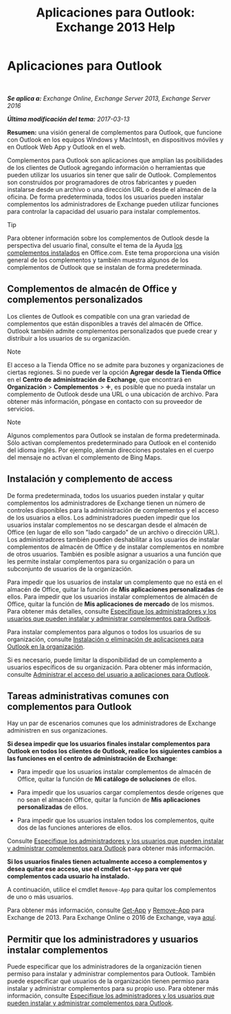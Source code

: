 ﻿---
title: 'Aplicaciones para Outlook: Exchange 2013 Help'
TOCTitle: Aplicaciones para Outlook
ms:assetid: 28b6f2a1-a235-4023-b561-6fd304962775
ms:mtpsurl: https://technet.microsoft.com/es-es/library/JJ943753(v=EXCHG.150)
ms:contentKeyID: 52062019
ms.date: 05/22/2018
mtps_version: v=EXCHG.150
ms.translationtype: MT
---

# Aplicaciones para Outlook

 

_**Se aplica a:** Exchange Online, Exchange Server 2013, Exchange Server 2016_

_**Última modificación del tema:** 2017-03-13_

**Resumen:**  una visión general de complementos para Outlook, que funcione con Outlook en los equipos Windows y MacIntosh, en dispositivos móviles y en Outlook Web App y Outlook en el web.

Complementos para Outlook son aplicaciones que amplían las posibilidades de los clientes de Outlook agregando información o herramientas que pueden utilizar los usuarios sin tener que salir de Outlook. Complementos son construidos por programadores de otros fabricantes y pueden instalarse desde un archivo o una dirección URL o desde el almacén de la oficina. De forma predeterminada, todos los usuarios pueden instalar complementos los administradores de Exchange pueden utilizar funciones para controlar la capacidad del usuario para instalar complementos.


> [!TIP]
> Para obtener información sobre los complementos de Outlook desde la perspectiva del usuario final, consulte el tema de la Ayuda <A href="https://go.microsoft.com/fwlink/p/?linkid=282387">los complementos instalados</A> en Office.com. Este tema proporciona una visión general de los complementos y también muestra algunos de los complementos de Outlook que se instalan de forma predeterminada.



## Complementos de almacén de Office y complementos personalizados

Los clientes de Outlook es compatible con una gran variedad de complementos que están disponibles a través del almacén de Office. Outlook también admite complementos personalizados que puede crear y distribuir a los usuarios de su organización.


> [!NOTE]
> El acceso a la Tienda Office no se admite para buzones y organizaciones de ciertas regiones. Si no puede ver la opción <STRONG>Agregar desde la Tienda Office</STRONG> en el <STRONG>Centro de administración de Exchange</STRONG>, que encontrará en <STRONG>Organización</STRONG> &gt; <STRONG>Complementos</STRONG> &gt; <IMG title="Agregar icono" alt="Agregar icono" src="images/JJ218640.c1e75329-d6d7-4073-a27d-498590bbb558(EXCHG.150).gif">, es posible que no pueda instalar un complemento de Outlook desde una URL o una ubicación de archivo. Para obtener más información, póngase en contacto con su proveedor de servicios.




> [!NOTE]
> Algunos complementos para Outlook se instalan de forma predeterminada. Sólo activan complementos predeterminado para Outlook en el contenido del idioma inglés. Por ejemplo, alemán direcciones postales en el cuerpo del mensaje no activan el complemento de Bing Maps.



## Instalación y complemento de access

De forma predeterminada, todos los usuarios pueden instalar y quitar complementos los administradores de Exchange tienen un número de controles disponibles para la administración de complementos y el acceso de los usuarios a ellos. Los administradores pueden impedir que los usuarios instalar complementos no se descargan desde el almacén de Office (en lugar de ello son "lado cargado" de un archivo o dirección URL). Los administradores también pueden deshabilitar a los usuarios de instalar complementos de almacén de Office y de instalar complementos en nombre de otros usuarios. También es posible asignar a usuarios a una función que les permite instalar complementos para su organización o para un subconjunto de usuarios de la organización.

Para impedir que los usuarios de instalar un complemento que no está en el almacén de Office, quitar la función de **Mis aplicaciones personalizadas** de ellos. Para impedir que los usuarios instalar complementos de almacén de Office, quitar la función de **Mis aplicaciones de mercado** de los mismos. Para obtener más detalles, consulte [Especifique los administradores y los usuarios que pueden instalar y administrar complementos para Outlook](https://docs.microsoft.com/es-es/exchange/clients-and-mobile-in-exchange-online/add-ins-for-outlook/specify-who-can-install-and-manage-add-ins).

Para instalar complementos para algunos o todos los usuarios de su organización, consulte [Instalación o eliminación de aplicaciones para Outlook en la organización](https://docs.microsoft.com/es-es/exchange/clients-and-mobile-in-exchange-online/add-ins-for-outlook/install-or-remove-outlook-add-ins).

Si es necesario, puede limitar la disponibilidad de un complemento a usuarios específicos de su organización. Para obtener más información, consulte [Administrar el acceso del usuario a aplicaciones para Outlook](manage-user-access-to-add-ins-for-outlook-exchange-online-help.md).

## Tareas administrativas comunes con complementos para Outlook

Hay un par de escenarios comunes que los administradores de Exchange administren en sus organizaciones.

**Si desea impedir que los usuarios finales instalar complementos para Outlook en todos los clientes de Outlook, realice los siguientes cambios a las funciones en el centro de administración de Exchange**:

  - Para impedir que los usuarios instalar complementos de almacén de Office, quitar la función de **Mi catálogo de soluciones** de ellos.

  - Para impedir que los usuarios cargar complementos desde orígenes que no sean el almacén Office, quitar la función de **Mis aplicaciones personalizadas** de ellos.

  - Para impedir que los usuarios instalen todos los complementos, quite dos de las funciones anteriores de ellos.

Consulte [Especifique los administradores y los usuarios que pueden instalar y administrar complementos para Outlook](https://docs.microsoft.com/es-es/exchange/clients-and-mobile-in-exchange-online/add-ins-for-outlook/specify-who-can-install-and-manage-add-ins) para obtener más información.

**Si los usuarios finales tienen actualmente acceso a complementos y desea quitar ese acceso, use el cmdlet `Get-App` para ver qué complementos cada usuario ha instalado.**

A continuación, utilice el cmdlet `Remove-App` para quitar los complementos de uno o más usuarios.

Para obtener más información, consulte [Get-App](https://technet.microsoft.com/es-es/library/jj218673\(v=exchg.150\)) y [Remove-App](https://technet.microsoft.com/es-es/library/jj218709\(v=exchg.150\)) para Exchange de 2013. Para Exchange Online o 2016 de Exchange, vaya [aquí](https://go.microsoft.com/fwlink/p/?linkid=844721).

## Permitir que los administradores y usuarios instalar complementos

Puede especificar que los administradores de la organización tienen permiso para instalar y administrar complementos para Outlook. También puede especificar qué usuarios de la organización tienen permiso para instalar y administrar complementos para su propio uso. Para obtener más información, consulte [Especifique los administradores y los usuarios que pueden instalar y administrar complementos para Outlook](https://docs.microsoft.com/es-es/exchange/clients-and-mobile-in-exchange-online/add-ins-for-outlook/specify-who-can-install-and-manage-add-ins).

